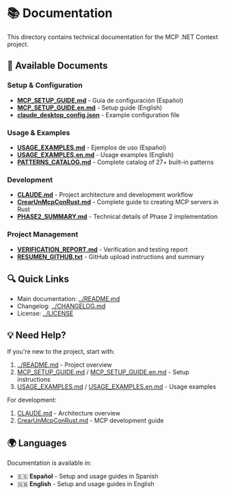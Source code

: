 # 📚 Documentation

This directory contains technical documentation for the MCP .NET Context project.

## 📄 Available Documents

### Setup & Configuration
- **[MCP_SETUP_GUIDE.md](MCP_SETUP_GUIDE.md)** - Guía de configuración (Español)
- **[MCP_SETUP_GUIDE.en.md](MCP_SETUP_GUIDE.en.md)** - Setup guide (English)
- **[claude_desktop_config.json](claude_desktop_config.json)** - Example configuration file

### Usage & Examples
- **[USAGE_EXAMPLES.md](USAGE_EXAMPLES.md)** - Ejemplos de uso (Español)
- **[USAGE_EXAMPLES.en.md](USAGE_EXAMPLES.en.md)** - Usage examples (English)
- **[PATTERNS_CATALOG.md](PATTERNS_CATALOG.md)** - Complete catalog of 27+ built-in patterns

### Development
- **[CLAUDE.md](CLAUDE.md)** - Project architecture and development workflow
- **[CrearUnMcpConRust.md](CrearUnMcpConRust.md)** - Complete guide to creating MCP servers in Rust
- **[PHASE2_SUMMARY.md](PHASE2_SUMMARY.md)** - Technical details of Phase 2 implementation

### Project Management
- **[VERIFICATION_REPORT.md](VERIFICATION_REPORT.md)** - Verification and testing report
- **[RESUMEN_GITHUB.txt](RESUMEN_GITHUB.txt)** - GitHub upload instructions and summary

## 🔍 Quick Links

- Main documentation: [../README.md](../README.md)
- Changelog: [../CHANGELOG.md](../CHANGELOG.md)
- License: [../LICENSE](../LICENSE)

## 💡 Need Help?

If you're new to the project, start with:
1. [../README.md](../README.md) - Project overview
2. [MCP_SETUP_GUIDE.md](MCP_SETUP_GUIDE.md) / [MCP_SETUP_GUIDE.en.md](MCP_SETUP_GUIDE.en.md) - Setup instructions
3. [USAGE_EXAMPLES.md](USAGE_EXAMPLES.md) / [USAGE_EXAMPLES.en.md](USAGE_EXAMPLES.en.md) - Usage examples

For development:
1. [CLAUDE.md](CLAUDE.md) - Architecture overview
2. [CrearUnMcpConRust.md](CrearUnMcpConRust.md) - MCP development guide

## 🌍 Languages

Documentation is available in:
- 🇪🇸 **Español** - Setup and usage guides in Spanish
- 🇬🇧 **English** - Setup and usage guides in English

